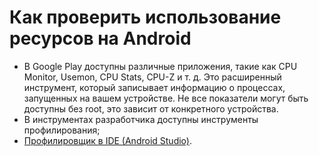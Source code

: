# Как проверить использование ресурсов на Android

* В Google Play доступны различные приложения, такие как CPU Monitor, Usemon, CPU Stats, CPU-Z и т. д. Это расширенный инструмент, который записывает информацию о процессах, запущенных на вашем устройстве. Не все показатели могут быть доступны без root, это зависит от конкретного устройства.
* В инструментах разработчика доступны инструменты профилирования;
* [Профилировщик в IDE (Android Studio)](https://developer.android.com/studio/profile/android-profiler).
